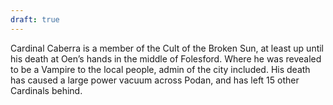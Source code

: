```yaml
---
draft: true
---
```

Cardinal Caberra is a member of the Cult of the Broken Sun, at least up until his death at Oen’s hands in the middle of Folesford. Where he was revealed to be a Vampire to the local people, admin of the city included. His death has caused a large power vacuum across Podan, and has left 15 other Cardinals behind.
